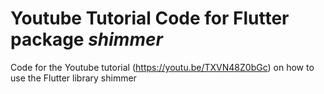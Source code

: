 # Youtube Tutorial Code for Flutter package *shimmer*
Code for the Youtube tutorial (https://youtu.be/TXVN48Z0bGc) on how to use the Flutter library shimmer
